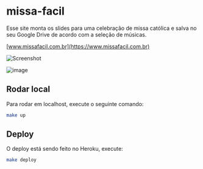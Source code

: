 # missa-facil

Esse site monta os slides para uma celebração de missa católica e salva
no seu Google Drive de acordo com a seleção de músicas.

[www.missafacil.com.br](https://www.missafacil.com.br)

![Screenshot](https://user-images.githubusercontent.com/8009492/150894492-a007a2fa-0f1e-44b3-9f7c-2d3b3ee6e6d1.png)

![image](https://user-images.githubusercontent.com/8009492/150895189-7c2e4059-02e7-475e-b891-e051da0ec12e.png)

## Rodar local

Para rodar em localhost, execute o seguinte comando:

```bash
make up
```

## Deploy

O deploy está sendo feito no Heroku, execute:

```bash
make deploy
```
